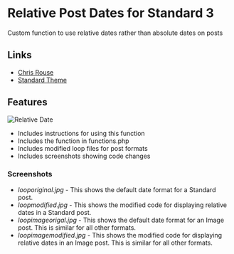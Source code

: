 # Relative Post Dates for Standard 3

Custom function to use relative dates rather than absolute dates on posts

## Links

+ [Chris Rouse](http://www.chrisrouse.us/)
+ [Standard Theme](http://www.standardtheme.com/)

## Features
![Relative Date](http://www.chrisrouse.us/images/minutesago.jpg)

+ Includes instructions for using this function
+ Includes the function in functions.php
+ Includes modified loop files for post formats
+ Includes screenshots showing code changes

### Screenshots

+ *looporiginal.jpg* - This shows the default date format for a Standard post.
+ *loopmodified.jpg* - This shows the modified code for displaying relative dates in a Standard post.
+ *loopimageorigal.jpg* - This shows the default date format for an Image post. This is similar for all other formats.
+ *loopimagemodified.jpg* - This shows the modified code for displaying relative dates in an Image post. This is similar for all other formats.